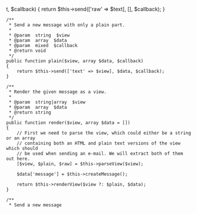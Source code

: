 t, $callback)
    {
        return $this->send(['raw' => $text], [], $callback);
    }

    /**
     * Send a new message with only a plain part.
     *
     * @param  string  $view
     * @param  array  $data
     * @param  mixed  $callback
     * @return void
     */
    public function plain($view, array $data, $callback)
    {
        return $this->send(['text' => $view], $data, $callback);
    }

    /**
     * Render the given message as a view.
     *
     * @param  string|array  $view
     * @param  array  $data
     * @return string
     */
    public function render($view, array $data = [])
    {
        // First we need to parse the view, which could either be a string or an array
        // containing both an HTML and plain text versions of the view which should
        // be used when sending an e-mail. We will extract both of them out here.
        [$view, $plain, $raw] = $this->parseView($view);

        $data['message'] = $this->createMessage();

        return $this->renderView($view ?: $plain, $data);
    }

    /**
     * Send a new message